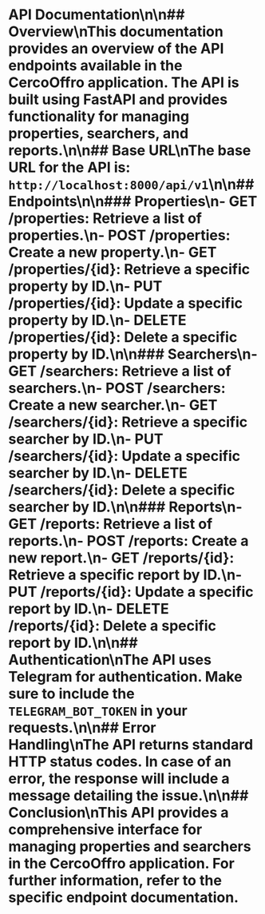 # API Documentation\n\n## Overview\nThis documentation provides an overview of the API endpoints available in the CercoOffro application. The API is built using FastAPI and provides functionality for managing properties, searchers, and reports.\n\n## Base URL\nThe base URL for the API is: `http://localhost:8000/api/v1`\n\n## Endpoints\n\n### Properties\n- **GET /properties**: Retrieve a list of properties.\n- **POST /properties**: Create a new property.\n- **GET /properties/{id}**: Retrieve a specific property by ID.\n- **PUT /properties/{id}**: Update a specific property by ID.\n- **DELETE /properties/{id}**: Delete a specific property by ID.\n\n### Searchers\n- **GET /searchers**: Retrieve a list of searchers.\n- **POST /searchers**: Create a new searcher.\n- **GET /searchers/{id}**: Retrieve a specific searcher by ID.\n- **PUT /searchers/{id}**: Update a specific searcher by ID.\n- **DELETE /searchers/{id}**: Delete a specific searcher by ID.\n\n### Reports\n- **GET /reports**: Retrieve a list of reports.\n- **POST /reports**: Create a new report.\n- **GET /reports/{id}**: Retrieve a specific report by ID.\n- **PUT /reports/{id}**: Update a specific report by ID.\n- **DELETE /reports/{id}**: Delete a specific report by ID.\n\n## Authentication\nThe API uses Telegram for authentication. Make sure to include the `TELEGRAM_BOT_TOKEN` in your requests.\n\n## Error Handling\nThe API returns standard HTTP status codes. In case of an error, the response will include a message detailing the issue.\n\n## Conclusion\nThis API provides a comprehensive interface for managing properties and searchers in the CercoOffro application. For further information, refer to the specific endpoint documentation.
